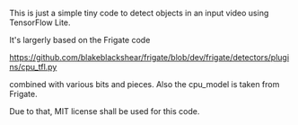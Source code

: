 This is just a simple tiny code to detect objects in an input video using TensorFlow Lite.

It's largerly based on the Frigate code

https://github.com/blakeblackshear/frigate/blob/dev/frigate/detectors/plugins/cpu_tfl.py

combined with various bits and pieces. Also the cpu_model is taken from Frigate.

Due to that, MIT license shall be used for this code.
